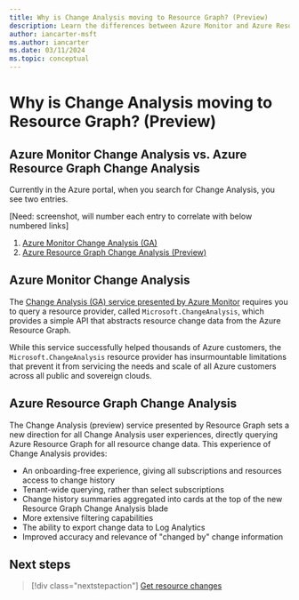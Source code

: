 ```yaml
---
title: Why is Change Analysis moving to Resource Graph? (Preview)
description: Learn the differences between Azure Monitor and Azure Resource Graph Change Analysis.
author: iancarter-msft
ms.author: iancarter
ms.date: 03/11/2024
ms.topic: conceptual
---
```


# Why is Change Analysis moving to Resource Graph? (Preview)


## Azure Monitor Change Analysis vs. Azure Resource Graph Change Analysis

Currently in the Azure portal, when you search for Change Analysis, you see two entries. 

[Need: screenshot, will number each entry to correlate with below numbered links]

1. [Azure Monitor Change Analysis (GA)](#azure-monitor-change-analyis)
1. [Azure Resource Graph Change Analysis (Preview)](#azure-resource-graph-change-analysis)

## Azure Monitor Change Analysis

The [Change Analysis (GA) service presented by Azure Monitor](../../../azure-monitor/change/change-analysis.md) requires you to query a resource provider, called `Microsoft.ChangeAnalysis`, which provides a simple API that abstracts resource change data from the Azure Resource Graph. 
    
While this service successfully helped thousands of Azure customers, the `Microsoft.ChangeAnalysis` resource provider has insurmountable limitations that prevent it from servicing the needs and scale of all Azure customers across all public and sovereign clouds.

## Azure Resource Graph Change Analysis 

The Change Analysis (preview) service presented by Resource Graph sets a new direction for all Change Analysis user experiences, directly querying Azure Resource Graph for all resource change data. This experience of Change Analysis provides:
    
- An onboarding-free experience, giving all subscriptions and resources access to change history
- Tenant-wide querying, rather than select subscriptions
- Change history summaries aggregated into cards at the top of the new Resource Graph Change Analysis blade
- More extensive filtering capabilities
- The ability to export change data to Log Analytics
- Improved accuracy and relevance of "changed by" change information 

## Next steps

> [!div class="nextstepaction"]
> [Get resource changes](../how-to/get-resource-changes.md)